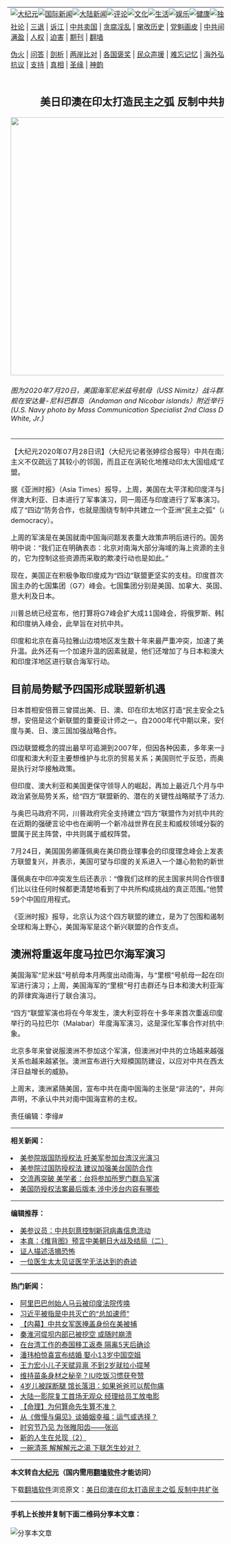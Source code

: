 <a name="1" id="1" target="_blank"></a><span id="1"></span>
<table align=center border="0"><tr><td colspan="2" VALIGN=TOP><a href="https://github.com/ekzpmt3266/djy/blob/master/gb/nsc413.md#1"><img src="https://raw.githubusercontent.com/ekzpmt3266/www/master/t/djy/1.jpg" title="大纪元"></a><a href="https://github.com/ekzpmt3266/djy/blob/master/gb/n24hr.md#1"><img src="https://raw.githubusercontent.com/ekzpmt3266/www/master/t/djy/3.jpg" title="国际新闻"></a><a href="https://github.com/ekzpmt3266/djy/blob/master/gb/nsc413.md#1"><img src="https://raw.githubusercontent.com/ekzpmt3266/www/master/t/djy/4.jpg" title="大陆新闻"></a><a href="https://github.com/ekzpmt3266/djy/blob/master/gb/news392.md#1"><img src="https://raw.githubusercontent.com/ekzpmt3266/www/master/t/djy/5.jpg" title="评论"></a><a href="https://github.com/ekzpmt3266/djy/blob/master/gb/news2007.md#1"><img src="https://raw.githubusercontent.com/ekzpmt3266/www/master/t/djy/6.jpg" title="文化"></a><a href="https://github.com/ekzpmt3266/djy/blob/master/gb/news2008.md#1"><img src="https://raw.githubusercontent.com/ekzpmt3266/www/master/t/djy/7.jpg" title="生活"></a><a href="https://github.com/ekzpmt3266/djy/blob/master/gb/ncyule.md#1"><img src="https://raw.githubusercontent.com/ekzpmt3266/www/master/t/djy/8.jpg" title="娱乐"></a><a href="https://github.com/ekzpmt3266/djy/blob/master/gb/nsc1002.md#1"><img src="https://raw.githubusercontent.com/ekzpmt3266/www/master/t/djy/9.jpg" title="健康"><a href="https://github.com/ekzpmt3266/djy/blob/master/gb/nf6092.md#1"><img src="https://raw.githubusercontent.com/ekzpmt3266/www/master/t/djy/10a.jpg" title="独家"></a><a href="https://github.com/ekzpmt3266/djy/blob/master/gb/nf4514.md#1"><img src="https://raw.githubusercontent.com/ekzpmt3266/www/master/t/djy/12a.jpg" title="头条"></a></td></tr>
<tr><td colspan="2" VALIGN=TOP><a target="_blank" href="https://github.com/ekzpmt3266/djy/blob/master/gb/9p.md#1">社论</a> | <a target="_blank" href="https://github.com/ekzpmt3266/djy/blob/master/gb/nf5657.md#1">三退</a> | <a target="_blank" href="https://github.com/ekzpmt3266/djy/blob/master/gb/nf6124.md#1">诉江</a> | <a target="_blank" href="https://github.com/ekzpmt3266/djy/blob/master/gb/nf1176117.md#1">中共卖国</a> | <a target="_blank" href="https://github.com/ekzpmt3266/djy/blob/master/gb/nf5773.md#1">贪腐淫乱</a> | <a target="_blank" href="https://github.com/ekzpmt3266/djy/blob/master/gb/nf1176115.md#1">窜改历史</a> | <a target="_blank" href="https://github.com/ekzpmt3266/djy/blob/master/gb/nf1176107.md#1">党魁画皮</a> | <a target="_blank" href="https://github.com/ekzpmt3266/djy/blob/master/gb/nf1320400.md#1">中共间谍</a> | <a target="_blank" href="https://github.com/ekzpmt3266/djy/blob/master/gb/nf1176114.md#1">破坏传统</a> | <a target="_blank" href="https://github.com/ekzpmt3266/ntdtv/blob/master/gb/prog447_1.md#1">恶贯满盈</a> | <a target="_blank" href="https://github.com/ekzpmt3266/djy/blob/master/gb/ncid278.md#1">人权</a> | <a target="_blank" href="https://github.com/ekzpmt3266/djy/blob/master/gb/nf1176111.md#1">迫害</a> | <a target="_blank" href="https://gitlab.com/szzdlab/mh-qikan/blob/master/README.md#1">期刊</a> | <a target="_blank" href="https://github.com/ekzpmt3266/www/blob/master/README.md?zsrh#8">翻墙</a></p><p><a target="_blank" href="https://github.com/ekzpmt3266/djy/blob/master/gb/nf5562.md#1">伪火</a> | <a target="_blank" href="https://github.com/ekzpmt3266/djy/blob/master/gb/nf4378.md#1">问答</a> | <a target="_blank" href="https://github.com/ekzpmt3266/djy/blob/master/gb/nf5792.md#1">剖析</a> | <a target="_blank" href="https://github.com/ekzpmt3266/djy/blob/master/gb/nf5735.md#1">两岸比对</a> | <a target="_blank" href="https://github.com/ekzpmt3266/djy/blob/master/gb/nf6119.md#1">各国褒奖</a> | <a target="_blank" href="https://github.com/ekzpmt3266/djy/blob/master/gb/nf6120.md#1">民众声援</a> | <a target="_blank" href="https://github.com/ekzpmt3266/djy/blob/master/gb/nf1188594.md#1">难忘记忆</a> | <a target="_blank" href="https://github.com/ekzpmt3266/djy/blob/master/gb/nf3180.md#1">海外弘传</a> | <a target="_blank" href="https://github.com/ekzpmt3266/djy/blob/master/gb/nf5410.md#1">万人上访</a> | <a target="_blank" href="https://github.com/ekzpmt3266/ntdtv/blob/master/gb/prog1530_1.md#1">和平抗议</a> | <a target="_blank" href="https://github.com/ekzpmt3266/djy/blob/master/gb/nf4386.md#1">支持</a> | <a target="_blank" href="https://github.com/ekzpmt3266/djy/blob/master/gb/nf4389.md#1">真相</a> | <a target="_blank" href="https://github.com/ekzpmt3266/djy/blob/master/gb/nf5790.md#1">圣缘</a> | <a target="_blank" href="https://github.com/ekzpmt3266/djy/blob/master/gb/nf4786.md#1">神韵</a></td></tr>
<tr><td VALIGN=TOP width="626"><h2 align=center>美日印澳在印太打造民主之弧 反制中共扩张</h2>
<img width="600" src="https://i.epochtimes.com/assets/uploads/2020/07/200720-N-MY642-0207-1-600x400.jpg" />
<h6>图为2020年7月20日，美国海军尼米兹号航母（USS Nimitz）战斗群和印度海军军舰在安达曼-尼科巴群岛（Andaman and Nicobar islands）附近举行联合军演。(U.S. Navy photo by Mass Communication Specialist 2nd Class Donald R. White, Jr.)
</h6>
<hr>
	<p>【大纪元2020年07月28日讯】（大纪元记者张婷综合报导）中共在南海的战略机会主义不仅疏远了其较小的邻国，而且正在涡轮化地推动印太大国组成“四边”反共联盟。</p>
<p>据《亚洲时报》（Asia Times）报导，上周，美国在太平洋和印度洋与民主盟友和伙伴澳大利亚、日本进行了军事演习，同一周还与印度进行了军事演习。这四个国家组成了“四边”防务合作，也就是围绕专制中共建立一个亚洲“民主之弧”（arc of democracy）。</p>
<p>上周的军演是在美国就南中国海问题发表重大政策声明后进行的。国务卿蓬佩奥在声明中说：“我们正在明确表态：北京对南海大部分海域的海上资源的主张是完全非法的，它为控制这些资源而采取的欺凌行动也是如此。”</p>
<p>现在，美国正在积极争取印度成为“四边”联盟更坚实的支柱。印度首次被邀请参加美国主办的七国集团（G7）峰会。七国集团分别是美国、加拿大、英国、法国、德国、意大利及日本。</p>
<p>川普总统已经宣布，他打算将G7峰会扩大成11国峰会，将俄罗斯、韩国、澳大利亚和印度纳入峰会，此举旨在对抗中共。</p>
<p>印度和北京在喜马拉雅山边境地区发生数十年来最严重冲突，加速了美印战略关系的升温。此外还有一个加速升温的因素就是，他们还增加了与日本和澳大利亚在太平洋和印度洋地区进行联合海军行动。</p>
<h2>目前局势赋予四国形成联盟新机遇</h2>
<p>日本首相安倍晋三曾提出美、日、澳、印在<ahref="https://github.com/ekzpmt3266/djy/blob/master/gb/tag/%E5%8D%B0%E5%A4%AA%E5%9C%B0%E5%8C%BA.md#1">印太地区</a>打造“民主安全之钻”的战略构想，安倍是这个新联盟的重要设计师之一。自2000年代中期以来，安倍积极推动印度与美、日、澳三国加强战略合作。</p>
<p>四边联盟概念的提出最早可追溯到2007年，但因各种因素，多年来一直未能形成：印度和澳大利亚主要想维护与北京的贸易关系；美国则忙于反恐，而奥巴马政府主要是执行对华接触政策。</p>
<p>但印度、澳大利亚和美国更保守领导人的崛起，再加上最近几个月与中国加剧了地缘政治紧张局势关系，给“四方”联盟新的、潜在的关键性战略赋予了活力。</p>
<p>与奥巴马政府不同，川普政府完全支持建立“四方”联盟作为对抗中共的堡垒。而美国在近期的强硬言论中也在阐明一个新冷战世界在民主和威权领域分裂的想法，四方联盟属于民主阵营，中共则属于威权阵营。</p>
<p>7月24日，美国国务卿蓬佩奥在美印商业理事会的印度理念峰会上发表讲话，宣布四方联盟复兴，并表示，美国可望与印度的关系进入一个雄心勃勃的新世代。</p>
<p>蓬佩奥在中印冲突发生后还表示：“像我们这样的民主国家共同合作很重要，特别是我们比以往任何时候都更清楚地看到了中共所构成挑战的真正范围。”他赞扬印度禁止了59个中国应用程式。</p>
<p>《亚洲时报》报导，北京认为这个四方联盟的建立，是为了包围和遏制其不断上升的全球和海上野心，美国海军是这个新兴联盟的合作支点。</p>
<h2>澳洲将重返年度马拉巴尔海军演习</h2>
<p>美国海军“尼米兹”号航母本月两度出动南海，与“里根”号航母一起在印度洋与印度海军进行演习；上周，美国海军的“里根”号打击群还与日本和澳大利亚海军在西太平洋的菲律宾海进行了联合演习。</p>
<p>“四方”联盟军演也将在今年发生，澳大利亚将在十多年来首次重返印度与美国和日本举行的马拉巴尔（Malabar）年度海军演习，这是深化军事合作对抗中共的最新迹象。</p>
<p>北京多年来曾说服澳洲不参加这个军演，但澳洲对中共的立场越来越强硬，与北京的关系也越来越紧张。澳洲宣布进行大规模国防建设，以应对中共在西太平洋和南太平洋日益增长的威胁。</p>
<p>上周末，澳洲紧随美国，宣布中共在南中国海的主张是“非法的”，并向联合国提交了声明，不承认中共对南中国海宣称的主权。</p>
<p>责任编辑：李缘#</p>
	
<hr>


<strong>相关新闻：</strong>
<li><a href="https://github.com/ekzpmt3266/djy/blob/master/gb/18/6/7/n10462326.md#1">美参院版国防授权法 吁美军参加台湾汉光演习</a></li>
<li><a href="https://github.com/ekzpmt3266/djy/blob/master/gb/18/6/19/n10497162.md#1">美参院过国防授权法 建议加强美台国防合作</a></li>
<li><a href="https://github.com/ekzpmt3266/djy/blob/master/gb/18/6/27/n10516309.md#1">交流再突破  美学者：台将参加所罗门群岛军演</a></li>
<li><a href="https://github.com/ekzpmt3266/djy/blob/master/gb/18/7/26/n10592444.md#1">美国防授权法案最后版本 涉中涉台内容有哪些</a></li>
<hr>


<strong>编辑推荐：</strong>
<li><a href="https://github.com/onzhi266/djy/blob/master/gb/20/2/22/n11887949.md#1">美参议员：中共刻意控制新冠病毒信息流动</a></li>
<li><a href="https://github.com/tsiac2612/djy/blob/master/gb/18/6/7/n10464792.md#1" target="_blank">本真：《推背图》预言中美朝日大战及结局（二）</a></li><li><a href="https://github.com/ekzpmt3266/djy/blob/master/gb/16/8/7/n8177641.md?dfh#1" target="_blank">证人描述活摘恐怖</a></li><li><a href="https://github.com/tsiac2612/djy/blob/master/gb/16/11/27/n8533466.md#1" target="_blank">一位医生太太见证医学无法达到的奇迹</a></li>
<hr>

<strong>热门新闻：</strong>
<li><a href="https://github.com/ekzpmt3266/djy/blob/master/gb/20/7/26/n12284398.md#1">阿里巴巴创始人马云被印度法院传唤</a></li>
<li><a href="https://github.com/ekzpmt3266/djy/blob/master/gb/20/7/26/n12284930.md#1">习近平被指是中共灭亡的“总加速师”</a></li>
<li><a href="https://github.com/ekzpmt3266/djy/blob/master/gb/20/7/25/n12283734.md#1">【内幕】中共女军医掩盖身份在美被捕</a></li>
<li><a href="https://github.com/ekzpmt3266/djy/blob/master/gb/20/7/26/n12284074.md#1">秦淮河堤坝内部已被挖空 或随时崩溃</a></li>
<li><a href="https://github.com/ekzpmt3266/djy/blob/master/gb/20/7/27/n12286173.md#1">在台湾工作的泰国移工返泰 隔离5天后确诊</a></li>
<li><a href="https://github.com/ekzpmt3266/djy/blob/master/gb/20/7/27/n12286850.md#1">潘玮柏惊喜宣布结婚 娶小13岁中国空姐</a></li>
<li><a href="https://github.com/ekzpmt3266/djy/blob/master/gb/20/7/24/n12281841.md#1">王力宏小儿子天赋异禀 不到2岁就拉小提琴</a></li>
<li><a href="https://github.com/ekzpmt3266/djy/blob/master/gb/20/7/24/n12282113.md#1">维持苗条身材之秘辛？IU吃饭习惯获夸赞</a></li>
<li><a href="https://github.com/ekzpmt3266/djy/blob/master/gb/20/7/27/n12286272.md#1">4岁儿被踩断腿 馆长落泪：如果爸爸可以帮你痛</a></li>
<li><a href="https://github.com/ekzpmt3266/djy/blob/master/gb/20/7/26/n12285302.md#1">大陆一影院复工首场无观众 经理给员工放电影</a></li>
<li><a href="https://github.com/ekzpmt3266/djy/blob/master/gb/20/7/22/n12274131.md#1">【命理】为何算命先生算不准？</a></li>
<li><a href="https://github.com/ekzpmt3266/djy/blob/master/gb/20/7/16/n12259877.md#1">从《傲慢与偏见》谈婚姻幸福：运气或选择？</a></li>
<li><a href="https://github.com/ekzpmt3266/djy/blob/master/gb/9/12/8/n2747593.md#1">时穷节乃见  为张睢阳齿——张巡</a></li>
<li><a href="https://github.com/ekzpmt3266/djy/blob/master/gb/20/7/23/n12276969.md#1">新的人生在兑现（2）</a></li>
<li><a href="https://github.com/ekzpmt3266/djy/blob/master/gb/15/12/5/n4589242.md#1">一碗清茶 解解解元之渴  下联怎生妙对？</a></li>
<hr>

<strong>本文转自<a href="https://www.epochtimes.com">大纪元</a>（国内需用<a href="https://github.com/ekzpmt3266/www/blob/master/README.md#8">翻墙软件</a>才能访问）</strong><p>下载<a href="https://github.com/ekzpmt3266/www/blob/master/README.md#8">翻墙软件</a>浏览原文：<a href="https://www.epochtimes.com/gb/20/7/27/n12287860.htm">美日印澳在印太打造民主之弧 反制中共扩张</a></p><hr>

<strong>手机上长按并复制下面二维码分享本文章：</strong><br><br><img src="http://fo04.szzdcdn.tv/v.php?action=qrcode&url=https://github.com/ekzpmt3266/djy/blob/master/gb/20/7/27/n12287860.md%231" title="分享本文章"></td><td VALIGN=TOP><a href="https://github.com/ekzpmt3266/djy/blob/master/gb/16/1/21/n4622075.md?dfh#1" target="_blank"><img src="https://raw.githubusercontent.com/ekzpmt3266/djy/master/gb/300/wei-f1.jpg" title="中共的伪火骗局"  alt="中共的伪火骗局"></a><br><a href="https://github.com/ekzpmt3266/www/blob/master/README.md?dfh#9" target="_blank"><img src="https://raw.githubusercontent.com/ekzpmt3266/djy/master/gb/300/yong-h.jpg" title="永恒的见证"  alt="永恒的见证"></a><br><a href="https://github.com/ekzpmt3266/djy/blob/master/gb/13/9/29/n3974789.md?dfh#1" target="_blank"><img src="https://raw.githubusercontent.com/ekzpmt3266/djy/master/gb/300/shang-lnz.jpg" title="善良女子被中共投男牢"  alt="善良女子被中共投男牢"></a><br><a href="https://github.com/ekzpmt3266/djy/blob/master/gb/16/3/16/n4663449.md?dfh#1" target="_blank"><img src="https://raw.githubusercontent.com/ekzpmt3266/djy/master/gb/300/huo-z3.jpg" title="警卫目击活摘器官"  alt="警卫目击活摘器官"></a><br><a href="https://github.com/ekzpmt3266/djy/blob/master/gb/16/8/7/n8177641.md?dfh#1" target="_blank"><img src="https://raw.githubusercontent.com/ekzpmt3266/djy/master/gb/300/huo-z4.jpg" title="证人描述活摘恐怖"  alt="证人描述活摘恐怖"></a><br><a href="https://github.com/ekzpmt3266/djy/blob/master/gb/10/4/19/n2881569.md?dfh#1" target="_blank"><img src="https://raw.githubusercontent.com/ekzpmt3266/djy/master/gb/300/huo-z1.jpg" title="揭开活摘器官黑幕"  alt="揭开活摘器官黑幕"></a><br><a href="https://github.com/ekzpmt3266/djy/blob/master/gb/10/11/7/n3077476.md?dfh#1" target="_blank"><img src="https://raw.githubusercontent.com/ekzpmt3266/djy/master/gb/300/ma-ks.jpg" title="马克思的成魔之路"  alt="马克思的成魔之路"></a><br><a href="https://github.com/ekzpmt3266/djy/blob/master/gb/14/6/9/n4173977.md?dfh#1" target="_blank"><img src="https://raw.githubusercontent.com/ekzpmt3266/djy/master/gb/300/chang-zs.jpg" title="藏字石 蕴天机"  alt="藏字石 蕴天机"></a><br><a href="https://github.com/ekzpmt3266/djy/blob/master/gb/18/5/10/n10381511.md?dfh#1" target="_blank"><img src="https://raw.githubusercontent.com/ekzpmt3266/djy/master/gb/300/st1.jpg" title="关注3亿人三退"  alt="关注3亿人三退"></a><br><a href="https://github.com/ekzpmt3266/djy/blob/master/gb/18/3/21/n10237682.md?dfh#1" target="_blank"><img src="https://raw.githubusercontent.com/ekzpmt3266/djy/master/gb/300/jie-t.jpg" title="解体中共复兴中华"  alt="解体中共复兴中华"></a><br><a href="https://github.com/ekzpmt3266/djy/blob/master/gb/9/2/9/n2422991.md?dfh#1" target="_blank"><img src="https://raw.githubusercontent.com/ekzpmt3266/djy/master/gb/300/gao-zs.jpg" title="中共迫害良心律师"  alt="中共迫害良心律师"></a><br><a href="https://github.com/ekzpmt3266/djy/blob/master/gb/18/12/9/n10900044.md?dfh#1" target="_blank"><img src="https://raw.githubusercontent.com/ekzpmt3266/djy/master/gb/300/sj1.jpg" title="303万人举报江泽民"  alt="303万人举报江泽民"></a><br><a href="https://github.com/ekzpmt3266/djy/blob/master/gb/18/8/28/n10672014.md?dfh#1" target="_blank"><img src="https://raw.githubusercontent.com/ekzpmt3266/djy/master/gb/300/sj2.jpg" title="这些官员为何起诉江泽民"  alt="这些官员为何起诉江泽民"></a><br><a href="https://github.com/ekzpmt3266/djy/blob/master/gb/8/12/18/n2367165.md?dfh#1" target="_blank"><img src="https://raw.githubusercontent.com/ekzpmt3266/djy/master/gb/300/liangan.jpg" title="海峡两岸的强烈对比"  alt="海峡两岸的强烈对比"></a><br><a href="https://github.com/ekzpmt3266/djy/blob/master/gb/15/12/10/n4593139.md?dfh#1" target="_blank"><img src="https://raw.githubusercontent.com/ekzpmt3266/djy/master/gb/300/jia-ndzl.jpg" title="加拿大总理的贺信"  alt="加拿大总理的贺信"></a><br><a href="https://github.com/ekzpmt3266/djy/blob/master/gb/11/6/17/n3289382.md?dfh#1" target="_blank"><img src="https://raw.githubusercontent.com/ekzpmt3266/djy/master/gb/300/xiao-wd.jpg" title="探寻真相兼听则明"  alt="探寻真相兼听则明"></a><br><a href="https://github.com/ekzpmt3266/djy/blob/master/gb/18/10/27/n10812623.md?dfh#1" target="_blank"><img src="https://raw.githubusercontent.com/ekzpmt3266/djy/master/gb/300/yindu.jpg" title="印度媒体报道东方"  alt="印度媒体报道东方"></a><br><a href="https://github.com/ekzpmt3266/djy/blob/master/gb/18/6/9/n10469652.md?dfh#1" target="_blank"><img src="https://raw.githubusercontent.com/ekzpmt3266/djy/master/gb/300/xie-j.jpg" title="不一样的海外校园"  alt="不一样的海外校园"></a><br><a href="https://github.com/ekzpmt3266/djy/blob/master/gb/7/4/5/n1669415.md?dfh#1" target="_blank"><img src="https://raw.githubusercontent.com/ekzpmt3266/djy/master/gb/300/li-up.jpg" title="从大师到徒弟的传奇"  alt="从大师到徒弟的传奇"></a><br><a href="https://github.com/ekzpmt3266/djy/blob/master/gb/17/5/26/n9191512.md?dfh#1" target="_blank"><img src="https://raw.githubusercontent.com/ekzpmt3266/djy/master/gb/300/zfl2.jpg" title="亿万人与东方一本奇书"  alt="亿万人与东方一本奇书"></a><br><a href="https://github.com/ekzpmt3266/djy/blob/master/gb/13/11/27/n4020290.md?dfh#1" target="_blank"><img src="https://raw.githubusercontent.com/ekzpmt3266/djy/master/gb/300/zhen-h.jpg" title="大陆见不到的震撼场面"  alt="大陆见不到的震撼场面"></a><br><a href="https://github.com/ekzpmt3266/djy/blob/master/gb/15/7/17/n4482910.md?dfh#1" target="_blank"><img src="https://raw.githubusercontent.com/ekzpmt3266/djy/master/gb/300/dalu-sk.jpg" title="人心向善 大陆当初盛况"  alt="人心向善 大陆当初盛况"></a><br><a href="https://github.com/ekzpmt3266/djy/blob/master/gb/19/1/5/n10955468.md?dfh#1" target="_blank"><img src="https://raw.githubusercontent.com/ekzpmt3266/djy/master/gb/300/zfl1.jpg" title="追寻真理 这书讲什么"  alt="追寻真理 这书讲什么"></a><br><a href="https://github.com/ekzpmt3266/www/blob/master/README.md?dfh#1" target="_blank"><img src="https://raw.githubusercontent.com/ekzpmt3266/djy/master/gb/300/fq1.jpg" title="下载免费翻墙软件"  alt="下载免费翻墙软件"></a><br></td></tr></table>
